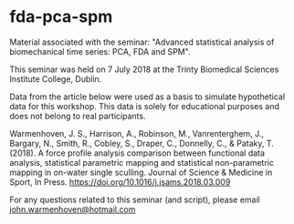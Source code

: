 # fda-pca-spm
Material associated with the seminar: "Advanced statistical analysis of biomechanical time series: PCA, FDA and SPM".

This seminar was held on 7 July 2018 at the Trinty Biomedical Sciences Institute College, Dublin.


Data from the article below were used as a basis to simulate hypothetical data for this workshop. This data is solely for educational purposes and does not belong to real participants.

Warmenhoven, J. S., Harrison, A., Robinson, M., Vanrenterghem, J., Bargary, N., Smith, R., Cobley, S., Draper, C., Donnelly, C., & Pataky, T. (2018). A force profile analysis comparison between functional data analysis, statistical parametric mapping and statistical non-parametric mapping in on-water single sculling. Journal of Science & Medicine in Sport, In Press. https://doi.org/10.1016/j.jsams.2018.03.009

For any questions related to this seminar (and script), please email john.warmenhoven@hotmail.com

